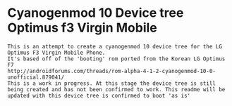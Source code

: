 Cyanogenmod 10 Device tree Optimus f3 Virgin Mobile
=======================
```
This is an attempt to create a cyanogenmod 10 device tree for the LG Optimus F3 Virgin Mobile Phone.
It's based off of the 'booting' rom ported from the Korean LG Optimus F7
http://androidforums.com/threads/rom-alpha-4-1-2-cyanogenmod-10-0-unofficial.879041/
This is a work in progress. At this stage the device tree is still being created and has not been confirmed to work. This readme will be updated with this device tree is confirmed to boot 'as is'
```
